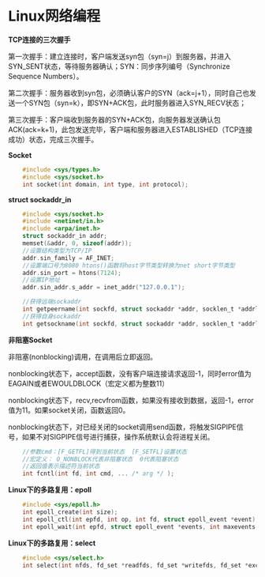 Linux网络编程
=============

**TCP连接的三次握手**

第一次握手：建立连接时，客户端发送syn包（syn=j）到服务器，并进入SYN_SENT状态，等待服务器确认；SYN：同步序列编号（Synchronize Sequence Numbers）。

第二次握手：服务器收到syn包，必须确认客户的SYN（ack=j+1），同时自己也发送一个SYN包（syn=k），即SYN+ACK包，此时服务器进入SYN_RECV状态；

第三次握手：客户端收到服务器的SYN+ACK包，向服务器发送确认包ACK(ack=k+1)，此包发送完毕，客户端和服务器进入ESTABLISHED（TCP连接成功）状态，完成三次握手。

**Socket**

```c
	#include <sys/types.h>
	#include <sys/socket.h>
	int socket(int domain, int type, int protocol);
```

**struct sockaddr_in**

```c
	#include <sys/socket.h>
	#include <netinet/in.h>
	#include <arpa/inet.h>
	struct sockaddr_in addr;
	memset(&addr, 0, sizeof(addr));
	//设置结构类型为TCP/IP
	addr.sin_family = AF_INET;
	//设置端口号为8080 htons()函数将host字节类型转换为net short字节类型
	addr.sin_port = htons(7124);
	//设置IP地址
	addr.sin_addr.s_addr = inet_addr("127.0.0.1");
```

```c
	//获得远端sockaddr
	int getpeername(int sockfd, struct sockaddr *addr, socklen_t *addrlen);
	//获得自身sockaddr
	int getsockname(int sockfd, struct sockaddr *addr, socklen_t *addrlen);
```

**非阻塞Socket**

非阻塞(nonblocking)调用，在调用后立即返回。

nonblocking状态下，accept函数，没有客户端连接请求返回-1，同时error值为EAGAIN或者EWOULDBLOCK（宏定义都为整数11）

nonblocking状态下，recv,recvfrom函数，如果没有接收到数据，返回-1，error值为11。如果socket关闭，函数返回0。

nonblocking状态下，对已经关闭的socket调用send函数，将触发SIGPIPE信号，如果不对SIGPIPE信号进行捕获，操作系统默认会将进程关闭。

```c
	//参数cmd：[F_GETFL]得到当前状态  [F_SETFL]设置状态
	//宏定义： O_NONBLOCK代表非阻塞状态  0代表阻塞状态
	//返回值表示描述符当前状态
	int fcntl(int fd, int cmd, ... /* arg */ );
```
**Linux下的多路复用：epoll**

```c
	#include <sys/epoll.h>
	int epoll_create(int size);
	int epoll_ctl(int epfd, int op, int fd, struct epoll_event *event);
	int epoll_wait(int epfd, struct epoll_event *events, int maxevents, int timeout);
```

**Linux下的多路复用：select**

```c
	#include <sys/select.h>
	int select(int nfds, fd_set *readfds, fd_set *writefds, fd_set *exceptfds, struct timeval *timeout);
```